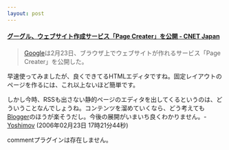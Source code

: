 ```yaml
---
layout: post
---
```

<h4><a href="http://japan.cnet.com/news/media/story/0,2000047715,20097085,00.htm?ref=rss">グーグル、ウェブサイト作成サービス「Page Creater」を公開 - CNET Japan</a></h4>
<blockquote><p><a href="http://www.google.co.jp/">Google</a>は2月23日、ブラウザ上でウェブサイトが作れるサービス「Page Creater」を公開した。</p>
</blockquote>
<p>早速使ってみましたが、良くできてるHTMLエディタですね。固定レイアウトのページを作るには、これ以上ないほど簡単です。</p>
<p>しかし今時、RSSも出さない静的ページのエディタを出してくるというのは、どういうことなんでしょうね。コンテンツを溜めていくなら、どう考えても<a href="http://www.blogger.com">Blogger</a>のほうが楽そうだし。今後の展開がいまいち良くわかりません。- <a href="/?page=Yoshimov" class="wikipage">Yoshimov</a> (2006年02月23日 17時21分44秒)</p>
<p><span class="error">commentプラグインは存在しません。</span> </p>
